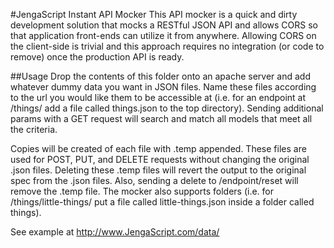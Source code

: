 #JengaScript Instant API Mocker
This API mocker is a quick and dirty development solution that mocks a RESTful JSON API and allows CORS so that application front-ends can utilize it from anywhere. Allowing CORS on the client-side is trivial and this approach requires no integration (or code to remove) once the production API is ready.

##Usage
Drop the contents of this folder onto an apache server and add whatever dummy data you want in JSON files.
Name these files according to the url you would like them to be accessible at (i.e. for an endpoint at /things/ add a file called things.json to the top directory). Sending additional params with a GET request will search and match all models that meet all the criteria.

Copies will be created of each file with .temp appended. These files are used for POST, PUT, and DELETE requests without changing the original .json files. Deleting these .temp files will revert the output to the original spec from the .json files. Also, sending a delete to /endpoint/reset will remove the .temp file.
The mocker also supports folders (i.e. for /things/little-things/ put a file called little-things.json inside a folder called things).

See example at http://www.JengaScript.com/data/
